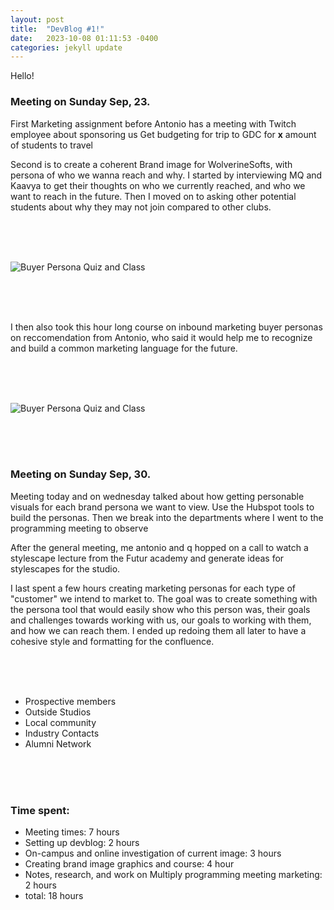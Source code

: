 ```yaml
---
layout: post
title:  "DevBlog #1!"
date:   2023-10-08 01:11:53 -0400
categories: jekyll update
---
```


Hello!

### Meeting on Sunday Sep, 23. 

First Marketing assignment before Antonio has a meeting with Twitch employee about sponsoring us
Get budgeting for trip to GDC for **x** amount of students to travel

Second is to create a coherent Brand image for WolverineSofts, with persona of who we wanna reach and why. 
I started by interviewing MQ and Kaavya to get their thoughts on who we currently reached, and who we want to reach in the future.
Then I moved on to asking other potential students about why they may not join compared to other clubs. 

<br>
<br>
<br>


<img 
    src="https://i.gyazo.com/65da8b97de58c593acd56838572276bb.png"
    alt="Buyer Persona Quiz and Class">

<br>
<br>
<br>


I then also took this hour long course on inbound marketing buyer personas on reccomendation from Antonio, who said it would help me to recognize and build a common marketing language for the future.

<br>
<br>
<br>


<img 
    src="https://i.gyazo.com/90a750003a7ee6e843c1bdb8a1b50b17.png"
    alt="Buyer Persona Quiz and Class">

<br>
<br>
<br>

### Meeting on Sunday Sep, 30. 
Meeting today and on wednesday talked about how getting personable visuals for each brand persona we want to view. Use the Hubspot tools to build the personas. Then we break into the departments where I went to the programming meeting to observe

After the general meeting, me antonio and q hopped on a call to watch a stylescape lecture from the Futur academy and generate ideas for stylescapes for the studio.

I last spent a few hours creating marketing personas for each type of "customer" we intend to market to. The goal was to create something with the persona tool that would easily show who this person was, their goals and challenges towards working with us, our goals to working with them, and how we can reach them. I ended up redoing them all later to have a cohesive style and formatting for the confluence. 

<br>
<br>
<br>



- Prospective members
- Outside Studios
- Local community
- Industry Contacts
- Alumni Network

<br>
<br>
<br>


### Time spent:
- Meeting times: 7 hours
- Setting up devblog: 2 hours
- On-campus and online investigation of current image: 3 hours
- Creating brand image graphics and course: 4 hour
- Notes, research, and work on Multiply programming meeting marketing: 2 hours
- total: 18 hours